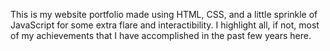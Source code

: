 This is my website portfolio made using HTML, CSS, and a little sprinkle of JavaScript for some extra flare and interactibility. I highlight all, if not, most of my achievements that I have accomplished in the past few years here. 
